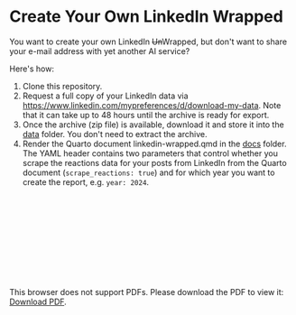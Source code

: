 # Create Your Own LinkedIn Wrapped

You want to create your own LinkedIn <s>Un</s>Wrapped, but don't want to share your 
e-mail address with yet another AI service?

Here's how:

1. Clone this repository.
2. Request a full copy of your LinkedIn data via https://www.linkedin.com/mypreferences/d/download-my-data. Note that it can take up to 48 hours until the archive is ready for export.
3. Once the archive (zip file) is available, download it and store it into the [data](bydata/linkedin-wrapped/tree/main/data) folder. You don't need to extract the archive.
4. Render the Quarto document linkedin-wrapped.qmd in the [docs](bydata/linkedin-wrapped/tree/main/docs) folder. The YAML header contains two parameters that control whether you scrape the reactions data for your posts from LinkedIn from the Quarto document (`scrape_reactions: true`) and for which year you want to create the report, e.g. `year: 2024`.

<object data="https://github.com/bydata/linkedin-wrapped/blob/main/docs/linkedin-wrapped.pdf" type="application/pdf" width="600px" height="600px">
    <embed src="https://github.com/bydata/linkedin-wrapped/blob/main/docs/linkedin-wrapped.pdf">
        <p>This browser does not support PDFs. Please download the PDF to view it: <a href="https://github.com/bydata/linkedin-wrapped/blob/main/docs/linkedin-wrapped.pdf">Download PDF</a>.</p>
    </embed>
</object>

